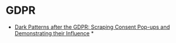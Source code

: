 GDPR
====

* [Dark Patterns after the GDPR: Scraping Consent Pop-ups and Demonstrating their Influence](https://dl.acm.org/doi/10.1145/3313831.3376321)
    * 